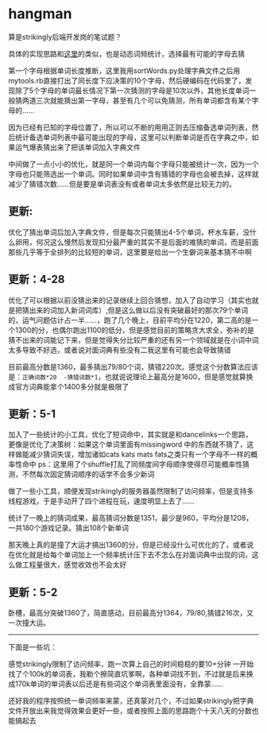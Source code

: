 # hangman

算是strikingly后端开发岗的笔试题？


具体的实现思路和[这里](https://ruby-china.org/topics/16256)的类似，也是动态词频统计，选择最有可能的字母去猜

第一个字母根据单词长度推断，这里我用sortWords.py处理字典文件之后用mytools.rb直接打出了同长度下应决策的10个字母，然后硬编码在代码里了，发现除了5个字母的单词最长情况下第一次猜测的字母是10次以外，其他长度单词一般猜两道三次就能猜出第一字母，甚至有几个可以免猜测，所有单词都含有某个字母的……

因为已经有已知的字母位置了，所以可以不断的用用正则去压缩备选单词列表，然后统计备选单词列表中最可能出现的字母，这里可以判断单词是否在字典之中，如果运气爆表猜出来了把该单词加入字典文件

中间做了一点小小的优化，就是同一个单词内每个字母只能被统计一次，因为一个字母也只能筛选出一个单词。同时如果单词中含有猜错的字母也会被去掉，这样就减少了猜错次数……但是要是单词表没有或者单词太多依然是比较无力的。

更新:
--------------
优化了猜出单词后加入字典文件，但是每次只能猜出4-5个单词，杯水车薪，没什么卵用，何况这么慢然后发现扣分最严重的其实不是后面的难猜的单词，而是前面那些几乎等于全排列的比较短的单词，这里要是给出一个生僻词来基本猜不中啊

更新：4-28
--------------
优化了可以根据以前没猜出来的记录继续上回合猜想，加入了自动学习（其实也就是把猜出来的词加入新词词库）,但是这么做以后没有突破最好的那次79个单词的，运气问题估计占一半……，跑了几个晚上，目前平均分在1220，第二高的是一个1300的分，也偶尔跑出1100的低分，但是感觉目前的策略贪大求全，弥补的是猜不出来的词能记下来，但是觉得失分比较严重的还有另一个领域就是在小词中词太多导致不好选，或者说对面词典有些没有二我这里有可能也会导致猜错


目前最高分数是1360，最多猜出79/80个词，猜错220次。感觉这个分数算法应该是：`正确词数*20  -猜错词数*1`，也就说说理论上最高分是1600，但是感觉就算换成官方词典能拿个1400多分就是极限了

更新：5-1
-------------
加入了一些统计的小工具，优化了短词命中，其实就是和dancelinks一个思路，更像是优化了决策树：如果这个单词里面有missingword 中的东西就不猜了，这样做能减少猜词失误，增加诸如cats kats mats fats之类只有一个字母不一样的概率性命中 ps：这里用了个shuffle打乱了同频度间字母顺序使得尽可能概率性猜测，不然每次固定猜词顺序的话学不会多少新词

做了一些小工具，顺便发现strikingly的服务器虽然限制了访问频率，但是支持多线程游戏，于是手动开了四个进程在玩，速度明显上去了……

统计了一晚上的猜词成果，最高猜词分数是1351，最少是960，平均分是1208，一共180个游戏记录。猜出108个新单词

那天晚上真的是撞了大运才搞出1360的分，但是已经没什么可优化的了，或者说在优化就是给每个单词加上一个频率统计压下去不怎么在对面词典中出现的词，这么做工程量很大，感觉收效也不会太好

更新：5-2
------------
卧槽，最高分突破1360了，简直感动，目前最高分1364，79/80,猜错216次，又一次撞大运。

-----------------
下面是一些坑：

感觉strikingly限制了访问频率，跑一次算上自己的时间稳稳的要10+分钟
一开始找了个100k的单词表，我勒个擦简直坑爹啊，各种单词找不到，不过就是后来换成170k单词的单词表以后还是有些词这个单词表里面没有，全靠蒙……

还好我的程序按照统一单词频率来蒙，还真蒙对几个，不过如果strikingly把字典文件开放出来我觉得效果会更好一些，或者按照上面的思路跑个十天八天的分数也能搞起去
